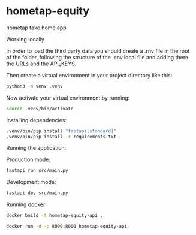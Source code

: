 # hometap-equity

hometap take home app

Working locally

In order to load the third party data you should create a .rnv file in the root of the folder, following the structure of the .env.local file and adding there the URLs and the API_KEYS.

Then create a virtual environment in your project directory like this:

```bash
python3 -m venv .venv
```

Now activate your virtual environment by running:

```bash
source .venv/bin/activate
```

Installing dependencies:

```bash
.venv/bin/pip install "fastapi[standard]"
.venv/bin/pip install -r requirements.txt
```

Running the application:

Production mode:

```bash
fastapi run src/main.py
```

Development mode:

```bash
fastapi dev src/main.py
```

Running docker

```bash
docker build -t hometap-equity-api .
```

```bash
docker run -d -p 8000:8000 hometap-equity-api
```
